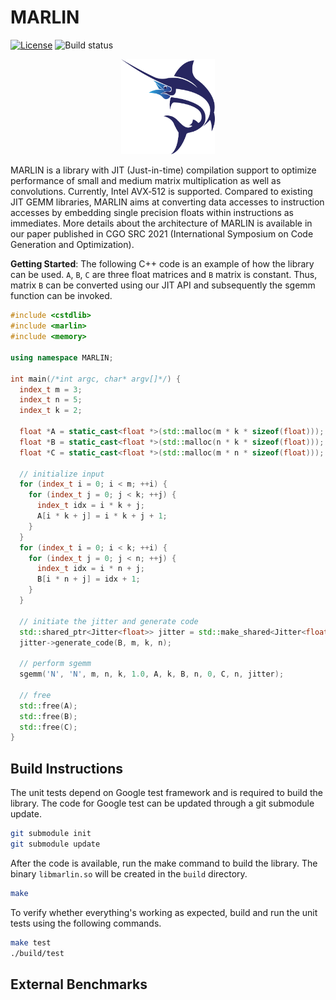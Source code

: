 # MARLIN

[![License](https://img.shields.io/badge/license-BSD3-blue.svg "BSD 3-Clause License")](LICENSE.md) ![Build status](https://github.com/malithj/marlin/actions/workflows/c-cpp.yml/badge.svg)

<div align="center">
  <img src="docs/marlin.png" width="150" alt="MARLIN"/>
</div>

MARLIN is a library with JIT (Just-in-time) compilation support to optimize performance of small and medium matrix multiplication as well as convolutions. Currently, <span>Intel&#160;AVX&#8209;512</span> is supported. Compared to existing JIT GEMM libraries, MARLIN aims at converting data accesses to instruction accesses by embedding single precision floats within instructions as immediates. More details about the architecture of MARLIN is available in our paper published in CGO SRC 2021 (International Symposium on Code Generation and Optimization).


<a name="getting-started"></a><a name="hello-libxsmm"></a>**Getting Started**: The following C++ code is an example of how the library can be used. `A`, `B`, `C` are three float matrices and `B` matrix is constant. Thus, matrix `B` can be converted using our JIT API and subsequently the sgemm function can be invoked.

```cpp
#include <cstdlib>
#include <marlin>
#include <memory>

using namespace MARLIN;

int main(/*int argc, char* argv[]*/) {
  index_t m = 3;
  index_t n = 5;
  index_t k = 2;

  float *A = static_cast<float *>(std::malloc(m * k * sizeof(float)));
  float *B = static_cast<float *>(std::malloc(n * k * sizeof(float)));
  float *C = static_cast<float *>(std::malloc(m * n * sizeof(float)));
  
  // initialize input
  for (index_t i = 0; i < m; ++i) {
    for (index_t j = 0; j < k; ++j) {
      index_t idx = i * k + j;
      A[i * k + j] = i * k + j + 1;
    }
  }
  for (index_t i = 0; i < k; ++i) {
    for (index_t j = 0; j < n; ++j) {
      index_t idx = i * n + j;
      B[i * n + j] = idx + 1;
    }
  }
  
  // initiate the jitter and generate code
  std::shared_ptr<Jitter<float>> jitter = std::make_shared<Jitter<float>>();
  jitter->generate_code(B, m, k, n);

  // perform sgemm
  sgemm('N', 'N', m, n, k, 1.0, A, k, B, n, 0, C, n, jitter);

  // free
  std::free(A);
  std::free(B);
  std::free(C);
}
```

## Build Instructions

The unit tests depend on Google test framework and is required to build the library. The code for Google test can be updated through a git submodule update.

```bash
git submodule init
git submodule update
```

After the code is available, run the make command to build the library. The binary `libmarlin.so` will be created in the `build` directory. 

```bash
make
```

To verify whether everything's working as expected, build and run the unit tests using the following commands.

```bash
make test
./build/test
```

## External Benchmarks
